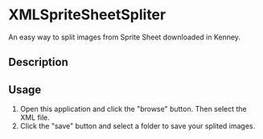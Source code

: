 # XMLSpriteSheetSpliter

An easy way to split images from Sprite Sheet downloaded in Kenney.

## Description

## Usage

1. Open this application and click the "browse" button. Then select the XML file.
2. Click the "save" button and select a folder to save your splited images.